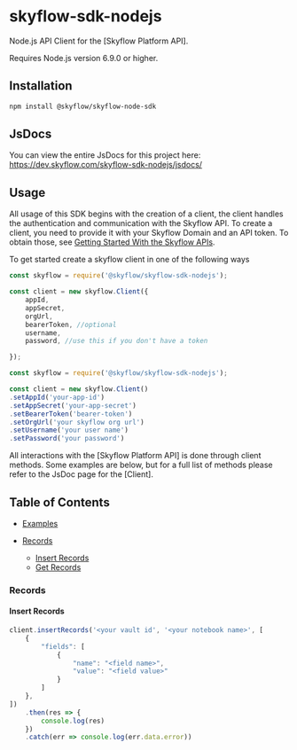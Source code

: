 # skyflow-sdk-nodejs

Node.js API Client for the [Skyflow Platform API].

Requires Node.js version 6.9.0 or higher.

## Installation

```sh
npm install @skyflow/skyflow-node-sdk
```

## JsDocs

You can view the entire JsDocs for this project here: https://dev.skyflow.com/skyflow-sdk-nodejs/jsdocs/

## Usage

All usage of this SDK begins with the creation of a client, the client handles the authentication and communication with the Skyflow API.  To create a client, you need to provide it with your Skyflow Domain and an API token.  To obtain those, see [Getting Started With the Skyflow APIs](https://developer.skyflow.com/code/rest/).

To get started create a skyflow client in one of the following ways
```javascript
const skyflow = require('@skyflow/skyflow-sdk-nodejs');

const client = new skyflow.Client({
    appId, 
    appSecret,
    orgUrl,
    bearerToken, //optional
    username,
    password, //use this if you don't have a token

});
```



```javascript
const skyflow = require('@skyflow/skyflow-sdk-nodejs');

const client = new skyflow.Client()
.setAppId('your-app-id')
.setAppSecret('your-app-secret')
.setBearerToken('bearer-token')
.setOrgUrl('your skyflow org url')
.setUsername('your user name')
.setPassword('your password')
```

All interactions with the [Skyflow Platform API] is done through client methods.  Some examples are below, but for a full
 list of methods please refer to the JsDoc page for the [Client].



## Table of Contents

* [Examples](#examples)
  
* [Records](#records)
  * [Insert Records](#insert-records)
  * [Get Records](#get-records)



### Records

#### Insert Records

```javascript
client.insertRecords('<your vault id', '<your notebook name>', [
    {
        "fields": [
            {
                "name": "<field name>",
                "value": "<field value>"
            }
        ]
    },
])
    .then(res => {
        console.log(res)
    })
    .catch(err => console.log(err.data.error))
